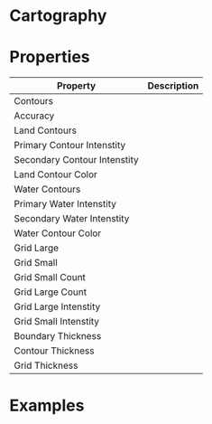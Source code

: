 # Cartography


# Properties


| Property | Description| 
| -------- | -----------|
| Contours |  |
| Accuracy |  |
| Land Contours |  |
| Primary Contour Intenstity |  |
| Secondary Contour Intenstity |  |
| Land Contour Color |  |
| Water Contours |  |
| Primary Water Intenstity |  |
| Secondary Water Intenstity |  |
| Water Contour Color |  |
| Grid Large |  |
| Grid Small |  |
| Grid Small Count |  |
| Grid Large Count |  |
| Grid Large Intenstity |  |
| Grid Small Intenstity |  |
| Boundary Thickness |  |
| Contour Thickness |  |
| Grid Thickness |  |




# Examples
